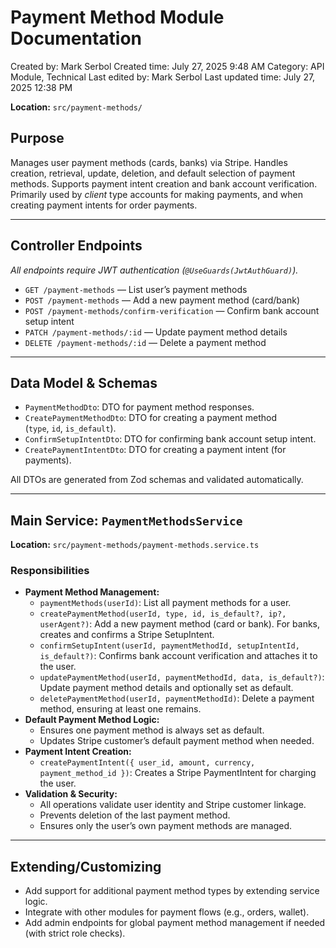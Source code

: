 # Payment Method Module Documentation

Created by: Mark Serbol
Created time: July 27, 2025 9:48 AM
Category: API Module, Technical
Last edited by: Mark Serbol
Last updated time: July 27, 2025 12:38 PM

**Location:** `src/payment-methods/`

## **Purpose**

Manages user payment methods (cards, banks) via Stripe. Handles creation, retrieval, update, deletion, and default selection of payment methods. Supports payment intent creation and bank account verification. Primarily used by *client* type accounts for making payments, and when creating payment intents for order payments.

---

## **Controller Endpoints**

*All endpoints require JWT authentication (`@UseGuards(JwtAuthGuard)`).*

- `GET /payment-methods` — List user’s payment methods
- `POST /payment-methods` — Add a new payment method (card/bank)
- `POST /payment-methods/confirm-verification` — Confirm bank account setup intent
- `PATCH /payment-methods/:id` — Update payment method details
- `DELETE /payment-methods/:id` — Delete a payment method

---

## **Data Model & Schemas**

- `PaymentMethodDto`: DTO for payment method responses.
- `CreatePaymentMethodDto`: DTO for creating a payment method (`type`, `id`, `is_default`).
- `ConfirmSetupIntentDto`: DTO for confirming bank account setup intent.
- `CreatePaymentIntentDto`: DTO for creating a payment intent (for payments).

All DTOs are generated from Zod schemas and validated automatically.

---

## **Main Service: `PaymentMethodsService`**

**Location:** `src/payment-methods/payment-methods.service.ts`

### Responsibilities

- **Payment Method Management:**
    - `paymentMethods(userId)`: List all payment methods for a user.
    - `createPaymentMethod(userId, type, id, is_default?, ip?, userAgent?)`: Add a new payment method (card or bank). For banks, creates and confirms a Stripe SetupIntent.
    - `confirmSetupIntent(userId, paymentMethodId, setupIntentId, is_default?)`: Confirms bank account verification and attaches it to the user.
    - `updatePaymentMethod(userId, paymentMethodId, data, is_default?)`: Update payment method details and optionally set as default.
    - `deletePaymentMethod(userId, paymentMethodId)`: Delete a payment method, ensuring at least one remains.
- **Default Payment Method Logic:**
    - Ensures one payment method is always set as default.
    - Updates Stripe customer’s default payment method when needed.
- **Payment Intent Creation:**
    - `createPaymentIntent({ user_id, amount, currency, payment_method_id })`: Creates a Stripe PaymentIntent for charging the user.
- **Validation & Security:**
    - All operations validate user identity and Stripe customer linkage.
    - Prevents deletion of the last payment method.
    - Ensures only the user’s own payment methods are managed.
    

---

## **Extending/Customizing**

- Add support for additional payment method types by extending service logic.
- Integrate with other modules for payment flows (e.g., orders, wallet).
- Add admin endpoints for global payment method management if needed (with strict role checks).